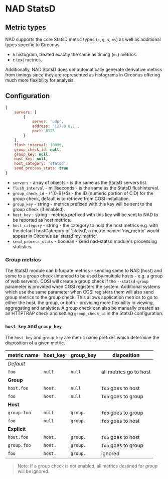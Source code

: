 # NAD StatsD

## Metric types

NAD supports the core StatsD metric types (`c`, `g`, `s`, `ms`) as well as additional types specific to Circonus.

* `h` histogram, treated exactly the same as timing (`ms`) metrics.
* `t` text metrics.

Additionally, NAD StatsD does *not* automatically generate derivative metrics from timings since they are represented as histograms in Circonus offering much more flexibility for analysis.

## Configuration

```js
{
    servers: [
        {
            server: 'udp',
            address: '127.0.0.1',
            port: 8125
        }
    ],
    flush_interval: 10000,
    group_check_id: null,
    group_key: null,
    host_key: null,
    host_category: 'statsd',
    send_process_stats: true    
}
```

* `servers` - array of objects - is the same as the StatsD servers list.
* `flush_interval` - milliseconds - is the same as the StatsD flushInterval.
* `group_check_id` - /^[0-9]+$/ - the ID (numeric portion of CID) for the group check, default is to retrieve from COSI installation.
* `group_key` - string - metrics prefixed with this key will be sent to the group check (if enabled).
* `host_key` - string - metrics prefixed with this key will be sent to NAD to be reported as host metrics.
* `host_category` - string - the category to hold the host metrics e.g. with the default hostCategory of 'statsd', a metric named 'my_metric' would appear in Circonus as 'statsd\`my_metric'.
* `send_process_stats` - boolean - send nad-statsd module's processing statistics.

### Group metrics

The StatsD module can bifurcate metrics - sending some to NAD (host) and some to a group check (intended to be used by multiple hosts - e.g. a group of web servers). COSI will create a group check if the `--statsd-group` parameter is provided when COSI registers the system. Additional systems which use the same parameter when COSI registers them will also send group metrics to the group check. This allows application metrics to go to either the host, the group, or both - providing more flexibility in viewing, aggregating and analytics. A group check can also be manually created as an HTTPTRAP check and setting  `group_check_id` in the StatsD configuration.

### `host_key` and `group_key`

The `host_key` and `group_key` are metric name prefixes which determine the disposition of a given metric.

| metric name | host_key  | group_key | disposition |
| ---         | ---      | ---      | ---         |
| *Default* ||||
| `foo`       | `null`   | `null`   | all metrics go to host |
| **Group** ||||
| `host.foo`  | `host.`  | `null`   | `foo` goes to host |
| `foo`       | `host.`  | `null`   | `foo` goes to group |
| **Host** ||||
| `group.foo` | `null`   | `group.` | `foo` goes to group |
| `foo`       | `null`   | `group.` | `foo` goes to host |
| **Explicit** ||||
| `host.foo`  | `host.`  | `group.` | `foo` goes to host |
| `group.foo` | `host.`  | `group.` | `foo` goes to group |
| `foo`       | `host.`  | `group.` | ignored |

> Note: If a group check is not enabled, all metrics destined for *group* will be ignored.
